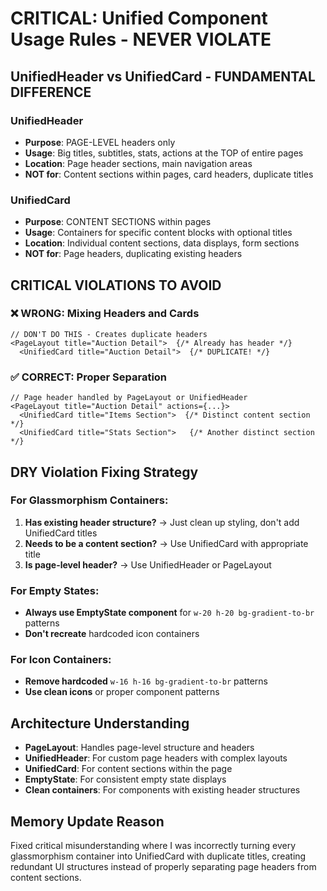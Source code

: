 # CRITICAL: Unified Component Usage Rules - NEVER VIOLATE

## UnifiedHeader vs UnifiedCard - FUNDAMENTAL DIFFERENCE

### UnifiedHeader
- **Purpose**: PAGE-LEVEL headers only
- **Usage**: Big titles, subtitles, stats, actions at the TOP of entire pages
- **Location**: Page header sections, main navigation areas
- **NOT for**: Content sections within pages, card headers, duplicate titles

### UnifiedCard  
- **Purpose**: CONTENT SECTIONS within pages
- **Usage**: Containers for specific content blocks with optional titles
- **Location**: Individual content sections, data displays, form sections
- **NOT for**: Page headers, duplicating existing headers

## CRITICAL VIOLATIONS TO AVOID

### ❌ WRONG: Mixing Headers and Cards
```tsx
// DON'T DO THIS - Creates duplicate headers
<PageLayout title="Auction Detail">  {/* Already has header */}
  <UnifiedCard title="Auction Detail">  {/* DUPLICATE! */}
```

### ✅ CORRECT: Proper Separation
```tsx
// Page header handled by PageLayout or UnifiedHeader
<PageLayout title="Auction Detail" actions={...}>
  <UnifiedCard title="Items Section">  {/* Distinct content section */}
  <UnifiedCard title="Stats Section">   {/* Another distinct section */}
```

## DRY Violation Fixing Strategy

### For Glassmorphism Containers:
1. **Has existing header structure?** → Just clean up styling, don't add UnifiedCard titles
2. **Needs to be a content section?** → Use UnifiedCard with appropriate title
3. **Is page-level header?** → Use UnifiedHeader or PageLayout

### For Empty States:
- **Always use EmptyState component** for `w-20 h-20 bg-gradient-to-br` patterns
- **Don't recreate** hardcoded icon containers

### For Icon Containers:
- **Remove hardcoded** `w-16 h-16 bg-gradient-to-br` patterns
- **Use clean icons** or proper component patterns

## Architecture Understanding
- **PageLayout**: Handles page-level structure and headers
- **UnifiedHeader**: For custom page headers with complex layouts  
- **UnifiedCard**: For content sections within the page
- **EmptyState**: For consistent empty state displays
- **Clean containers**: For components with existing header structures

## Memory Update Reason
Fixed critical misunderstanding where I was incorrectly turning every glassmorphism container into UnifiedCard with duplicate titles, creating redundant UI structures instead of properly separating page headers from content sections.
